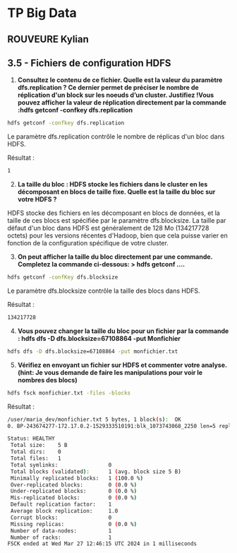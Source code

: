 # TP Big Data
## ROUVEURE Kylian

## 3.5 - Fichiers de configuration HDFS

1. **Consultez le contenu de ce fichier. Quelle est la valeur du paramètre dfs.replication ? Ce dernier permet de préciser le nombre de réplication d'un block sur les noeuds d’un cluster. Justifiez !Vous pouvez afficher la valeur de réplication directement par la commande :hdfs getconf -confkey dfs.replication**

```bash
hdfs getconf -confkey dfs.replication
```

Le paramètre dfs.replication contrôle le nombre de réplicas d'un bloc dans HDFS.

Résultat :
```bash
1
```

2. **La taille du bloc : HDFS stocke les fichiers dans le cluster en les décomposant en blocs de taille fixe. Quelle est la taille du bloc sur votre HDFS ?**

HDFS stocke des fichiers en les décomposant en blocs de données, et la taille de ces blocs est spécifiée par le paramètre dfs.blocksize. La taille par défaut d'un bloc dans HDFS est généralement de 128 Mo (134217728 octets) pour les versions récentes d'Hadoop, bien que cela puisse varier en fonction de la configuration spécifique de votre cluster.

3. **On peut afficher la taille du bloc directement par une commande. Completez la commande ci-dessous: > hdfs getconf ....**

```bash
hdfs getconf -confKey dfs.blocksize
```

Le paramètre dfs.blocksize contrôle la taille des blocs dans HDFS.

Résultat :
```bash
134217728
```

4. **Vous pouvez changer la taille du bloc pour un fichier par la commande : hdfs dfs -D dfs.blocksize=67108864 -put Monfichier**

```bash
hdfs dfs -D dfs.blocksize=67108864 -put monfichier.txt
```

5. **Vérifiez en envoyant un fichier sur HDFS et commenter votre analyse. (hint: Je vous demande de faire les manipulations pour voir le nombres des blocs)**

```bash
hdfs fsck monfichier.txt -files -blocks
```

Résultat : 
```bash
/user/maria_dev/monfichier.txt 5 bytes, 1 block(s):  OK
0. BP-243674277-172.17.0.2-1529333510191:blk_1073743068_2250 len=5 repl=1

Status: HEALTHY
 Total size:    5 B
 Total dirs:    0
 Total files:   1
 Total symlinks:                0
 Total blocks (validated):      1 (avg. block size 5 B)
 Minimally replicated blocks:   1 (100.0 %)
 Over-replicated blocks:        0 (0.0 %)
 Under-replicated blocks:       0 (0.0 %)
 Mis-replicated blocks:         0 (0.0 %)
 Default replication factor:    1
 Average block replication:     1.0
 Corrupt blocks:                0
 Missing replicas:              0 (0.0 %)
 Number of data-nodes:          1
 Number of racks:               1
FSCK ended at Wed Mar 27 12:46:15 UTC 2024 in 1 milliseconds
```
